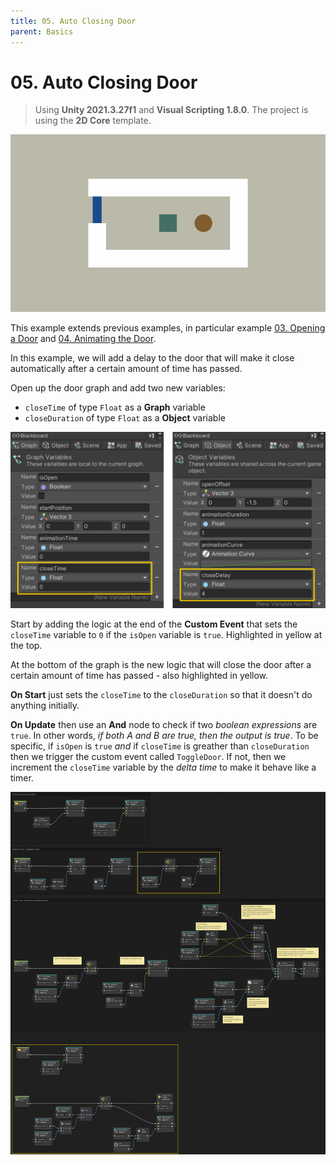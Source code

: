 ```yaml
---
title: 05. Auto Closing Door
parent: Basics
---
```


# 05. Auto Closing Door

> Using **Unity 2021.3.27f1** and **Visual Scripting 1.8.0**. The project is using the **2D Core** template.

![Demo](./demo.gif)

This example extends previous examples, in particular example [03. Opening a Door](../03-opening-a-door/03-opening-a-door) and [04. Animating the Door](../04-animating-the-door/04-animating-the-door). 

In this example, we will add a delay to the door that will make it close automatically after a certain amount of time has passed.

Open up the door graph and add two new variables:

- `closeTime` of type `Float` as a **Graph** variable
- `closeDuration` of type `Float` as a **Object** variable

![Graph Variables](./graph-variables.jpg)

Start by adding the logic at the end of the **Custom Event** that sets the `closeTime` variable to `0` if the `isOpen` variable is `true`. Highlighted in yellow at the top.

At the bottom of the graph is the new logic that will close the door after a certain amount of time has passed - also highlighted in yellow.

**On Start** just sets the `closeTime` to the `closeDuration` so that it doesn't do anything initially.

**On Update** then use an **And** node to check if two *boolean expressions* are `true`. In other words, *if both A and B are true, then the output is true*. To be specific, if `isOpen` is `true` *and* if `closeTime` is greather than `closeDuration` then we trigger the custom event called `ToggleDoor`. If not, then we increment the `closeTime` variable by the *delta time* to make it behave like a timer.

[![Graph](./graph.jpg)](./graph.jpg)